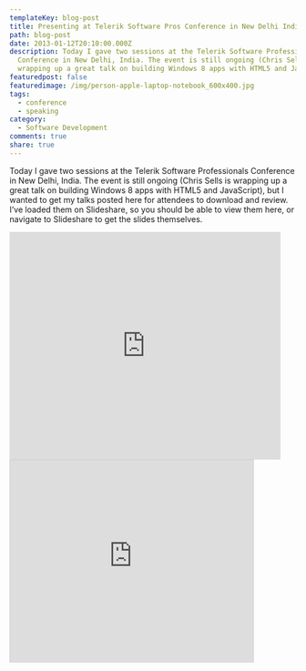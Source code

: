 ```yaml
---
templateKey: blog-post
title: Presenting at Telerik Software Pros Conference in New Delhi India
path: blog-post
date: 2013-01-12T20:10:00.000Z
description: Today I gave two sessions at the Telerik Software Professionals
  Conference in New Delhi, India. The event is still ongoing (Chris Sells is
  wrapping up a great talk on building Windows 8 apps with HTML5 and JavaScript)
featuredpost: false
featuredimage: /img/person-apple-laptop-notebook_600x400.jpg
tags:
  - conference
  - speaking
category:
  - Software Development
comments: true
share: true
---
```

Today I gave two sessions at the Telerik Software Professionals Conference in New Delhi, India. The event is still ongoing (Chris Sells is wrapping up a great talk on building Windows 8 apps with HTML5 and JavaScript), but I wanted to get my talks posted here for attendees to download and review. I’ve loaded them on Slideshare, so you should be able to view them here, or navigate to Slideshare to get the slides themselves.

<iframe width="476" height="400" src="http://www.slideshare.net/slideshow/embed_code/15960433" frameborder="0" marginwidth="0" marginheight="0" scrolling="no"></iframe>

<iframe width="427" height="356" src="http://www.slideshare.net/slideshow/embed_code/15960487" frameborder="0" marginwidth="0" marginheight="0" scrolling="no" allowfullscreen="" style="border:1px solid #CCC;border-width:1px 1px 0;margin-bottom:5px" webkitallowfullscreen="" mozallowfullscreen=""> </iframe>